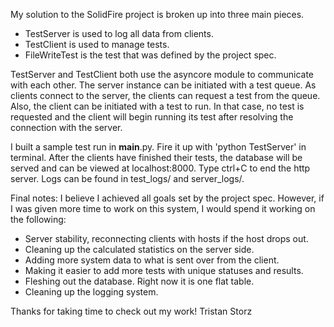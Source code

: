 My solution to the SolidFire project is broken up into three main pieces.
- TestServer is used to log all data from clients.
- TestClient is used to manage tests.
- FileWriteTest is the test that was defined by the project spec.

TestServer and TestClient both use the asyncore module to communicate with each other. The server instance can be initiated with a test queue. As clients connect to the server, the clients can request a test from the queue. Also, the client can be initiated with a test to run. In that case, no test is requested and the client will begin running its test after resolving the connection with the server.

I built a sample test run in __main__.py. Fire it up with 'python TestServer' in terminal. After the clients have finished their tests, the database will be served and can be viewed at localhost:8000. Type ctrl+C to end the http server. Logs can be found in test_logs/ and server_logs/.

Final notes:
I believe I achieved all goals set by the project spec. However, if I was given more time to work on this system, I would spend it working on the following:
- Server stability, reconnecting clients with hosts if the host drops out.
- Cleaning up the calculated statistics on the server side.
- Adding more system data to what is sent over from the client.
- Making it easier to add more tests with unique statuses and results.
- Fleshing out the database. Right now it is one flat table.
- Cleaning up the logging system.


Thanks for taking time to check out my work!
Tristan Storz


